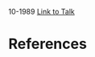 

10-1989
[Link to Talk](https://www.churchofjesuschrist.org/study/general-conference/1989/10/womens-session?lang=eng)



# References
